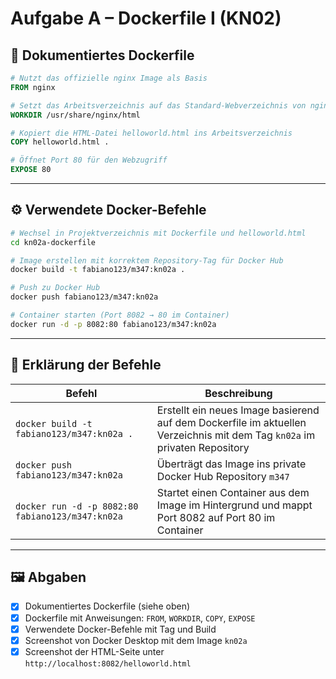 # Aufgabe A – Dockerfile I (KN02)

## 🧾 Dokumentiertes Dockerfile

```Dockerfile
# Nutzt das offizielle nginx Image als Basis
FROM nginx

# Setzt das Arbeitsverzeichnis auf das Standard-Webverzeichnis von nginx
WORKDIR /usr/share/nginx/html

# Kopiert die HTML-Datei helloworld.html ins Arbeitsverzeichnis
COPY helloworld.html .

# Öffnet Port 80 für den Webzugriff
EXPOSE 80
```

---

## ⚙️ Verwendete Docker-Befehle

```bash
# Wechsel in Projektverzeichnis mit Dockerfile und helloworld.html
cd kn02a-dockerfile

# Image erstellen mit korrektem Repository-Tag für Docker Hub
docker build -t fabiano123/m347:kn02a .

# Push zu Docker Hub
docker push fabiano123/m347:kn02a

# Container starten (Port 8082 → 80 im Container)
docker run -d -p 8082:80 fabiano123/m347:kn02a
```

---

## 📖 Erklärung der Befehle

| Befehl | Beschreibung |
|--------|--------------|
| `docker build -t fabiano123/m347:kn02a .` | Erstellt ein neues Image basierend auf dem Dockerfile im aktuellen Verzeichnis mit dem Tag `kn02a` im privaten Repository |
| `docker push fabiano123/m347:kn02a` | Überträgt das Image ins private Docker Hub Repository `m347` |
| `docker run -d -p 8082:80 fabiano123/m347:kn02a` | Startet einen Container aus dem Image im Hintergrund und mappt Port 8082 auf Port 80 im Container |

---

## 🖼️ Abgaben

- [x] Dokumentiertes Dockerfile (siehe oben)
- [x] Dockerfile mit Anweisungen: `FROM`, `WORKDIR`, `COPY`, `EXPOSE`
- [x] Verwendete Docker-Befehle mit Tag und Build
- [x] Screenshot von Docker Desktop mit dem Image `kn02a`
- [x] Screenshot der HTML-Seite unter `http://localhost:8082/helloworld.html`
